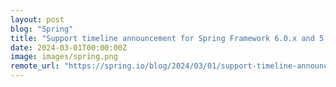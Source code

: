 ```yaml
---
layout: post
blog: "Spring"
title: "Support timeline announcement for Spring Framework 6.0.x and 5.3.x"
date: 2024-03-01T00:00:00Z
image: images/spring.png
remote_url: "https://spring.io/blog/2024/03/01/support-timeline-announcement-for-spring-framework-6-0-x-and-5-3-x"
---
```

